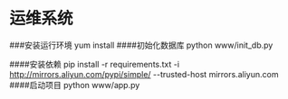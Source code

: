 运维系统
======================
###安装运行环境
yum install
####初始化数据库
python www/init_db.py

####安装依赖
pip install -r requirements.txt -i http://mirrors.aliyun.com/pypi/simple/ --trusted-host mirrors.aliyun.com
####启动项目
python www/app.py